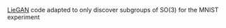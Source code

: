 [LieGAN](https://github.com/Rose-STL-Lab/LieGAN) code adapted to only discover subgroups of SO(3) for the MNIST experiment
